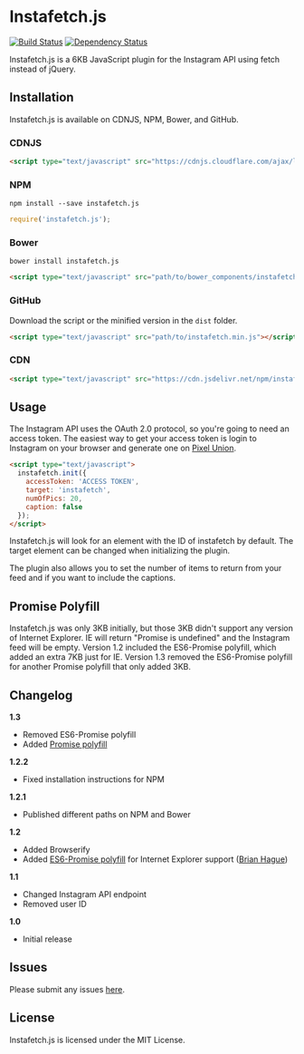 # Instafetch.js
[![Build Status](https://travis-ci.org/thomasvaeth/instafetch.js.svg?branch=master)](https://travis-ci.org/thomasvaeth/instafetch.js)
[![Dependency Status](https://gemnasium.com/badges/github.com/thomasvaeth/instafetch.js.svg)](https://gemnasium.com/github.com/thomasvaeth/instafetch.js)

Instafetch.js is a 6KB JavaScript plugin for the Instagram API using fetch instead of jQuery.

## Installation
Instafetch.js is available on CDNJS, NPM, Bower, and GitHub. 

### CDNJS
```html
<script type="text/javascript" src="https://cdnjs.cloudflare.com/ajax/libs/instafetch.js/1.3.0/instafetch.min.js"></script>
```

### NPM
```
npm install --save instafetch.js
```

```javascript
require('instafetch.js');
```

### Bower
```
bower install instafetch.js
```

```html
<script type="text/javascript" src="path/to/bower_components/instafetch.js/dist/instafetch.min.js"></script>
```

### GitHub
Download the script or the minified version in the ````dist```` folder.

```html
<script type="text/javascript" src="path/to/instafetch.min.js"></script>
```

### CDN

```html
<script type="text/javascript" src="https://cdn.jsdelivr.net/npm/instafetch.js@1"></script>
```

## Usage
The Instagram API uses the OAuth 2.0 protocol, so you're going to need an access token. The easiest way to get your access token is login to Instagram on your browser and generate one on [Pixel Union](http://instagram.pixelunion.net/).

```html
<script type="text/javascript">
  instafetch.init({
    accessToken: 'ACCESS TOKEN',
    target: 'instafetch',
    numOfPics: 20,
    caption: false
  });
</script>
```

Instafetch.js will look for an element with the ID of instafetch by default. The target element can be changed when initializing the plugin.

The plugin also allows you to set the number of items to return from your feed and if you want to include the captions.

## Promise Polyfill
Instafetch.js was only 3KB initially, but those 3KB didn't support any version of Internet Explorer. IE will return "Promise is undefined" and the Instagram feed will be empty. Version 1.2 included the ES6-Promise polyfill, which added an extra 7KB just for IE. Version 1.3 removed the ES6-Promise polyfill for another Promise polyfill that only added 3KB.

## Changelog
**1.3**
* Removed ES6-Promise polyfill
* Added [Promise polyfill](https://github.com/taylorhakes/promise-polyfill)

**1.2.2**
* Fixed installation instructions for NPM

**1.2.1**
* Published different paths on NPM and Bower

**1.2**
* Added Browserify
* Added [ES6-Promise polyfill](https://github.com/stefanpenner/es6-promise) for Internet Explorer support ([Brian Hague](https://github.com/bhague1281))

**1.1**
* Changed Instagram API endpoint
* Removed user ID

**1.0**
* Initial release

## Issues
Please submit any issues [here](https://github.com/thomasvaeth/instafetch.js/issues).

## License
Instafetch.js is licensed under the MIT License.
